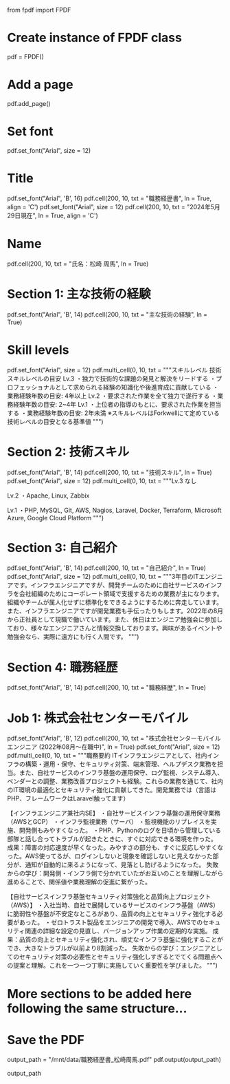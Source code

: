 from fpdf import FPDF

# Create instance of FPDF class
pdf = FPDF()

# Add a page
pdf.add_page()

# Set font
pdf.set_font("Arial", size = 12)

# Title
pdf.set_font("Arial", 'B', 16)
pdf.cell(200, 10, txt = "職務経歴書", ln = True, align = 'C')
pdf.set_font("Arial", size = 12)
pdf.cell(200, 10, txt = "2024年5月29日現在", ln = True, align = 'C')

# Name
pdf.cell(200, 10, txt = "氏名：松崎 周馬", ln = True)

# Section 1: 主な技術の経験
pdf.set_font("Arial", 'B', 14)
pdf.cell(200, 10, txt = "主な技術の経験", ln = True)

# Skill levels
pdf.set_font("Arial", size = 12)
pdf.multi_cell(0, 10, txt = """スキルレベル
技術スキルレベルの目安
Lv.3
・独力で技術的な課題の発見と解決をリードする
・プロフェッショナルとして求められる経験の知識化や後進育成に貢献している
・業務経験年数の目安: 4年以上
Lv.2
・要求された作業を全て独力で遂行する
・業務経験年数の目安: 2~4年
Lv.1
・上位者の指導のもとに、要求された作業を担当する
・業務経験年数の目安: 2年未満
※スキルレベルはForkwellにて定めている技術レベルの目安となる基準値
""")

# Section 2: 技術スキル
pdf.set_font("Arial", 'B', 14)
pdf.cell(200, 10, txt = "技術スキル", ln = True)
pdf.set_font("Arial", size = 12)
pdf.multi_cell(0, 10, txt = """Lv.3
なし

Lv.2
・Apache, Linux, Zabbix

Lv.1
・PHP, MySQL, Git, AWS, Nagios, Laravel, Docker, Terraform, Microsoft Azure, Google Cloud Platform
""")

# Section 3: 自己紹介
pdf.set_font("Arial", 'B', 14)
pdf.cell(200, 10, txt = "自己紹介", ln = True)
pdf.set_font("Arial", size = 12)
pdf.multi_cell(0, 10, txt = """3年目のITエンジニアです。インフラエンジニアですが、開発チームのために自社サービスのインフラを会社組織のためにコーポレート領域で支援するための業務が主になります。組織やチームが属人化せずに標準化をできるようにするために奔走しています。また、インフラエンジニアですが開発業務も手伝ったりもします。2022年の8月から正社員として現職で働いています。また、休日はエンジニア勉強会に参加しており、様々なエンジニアさんと情報交換しております。興味があるイベントや勉強会なら、実際に遠方にも行く人間です。
""")

# Section 4: 職務経歴
pdf.set_font("Arial", 'B', 14)
pdf.cell(200, 10, txt = "職務経歴", ln = True)

# Job 1: 株式会社センターモバイル
pdf.set_font("Arial", 'B', 12)
pdf.cell(200, 10, txt = "株式会社センターモバイル エンジニア (2022年08月〜在職中)", ln = True)
pdf.set_font("Arial", size = 12)
pdf.multi_cell(0, 10, txt = """職務要約
ITインフラエンジニアとして、社内インフラの構築・運用・保守、セキュリティ対策、端末管理、ヘルプデスク業務を担当。また、自社サービスのインフラ基盤の運用保守、ログ監視、システム導入、ベンダーとの調整、業務改善プロジェクトも経験。これらの業務を通じて、社内のIT環境の最適化とセキュリティ強化に貢献してきた。開発業務では（言語はPHP、フレームワークはLaravel触ってます）

【インフラエンジニア兼社内SE】
・自社サービスインフラ基盤の運用保守業務（AWSとGCP）
・インフラ監視業務（サーバ）
・監視機能のリプレイスを実施、開発側もみやすくなった。
・PHP、Pythonのログを日頃から管理している部隊と話し合ってトラブルが起きたときに、すぐに対応できる環境を作った。
成果：障害の対応速度が早くなった。みやすさの部分も、すぐに反応しやすくなった。AWS使ってるが、ログインしないと現象を確認しないと見えなかった部分が、通知が自動的に来るようになって、見落とし防げるようになった。
失敗からの学び：開発側・インフラ側で分かれていたがお互いのことを理解しながら進めることで、関係値や業務理解の促進に繋がった。

【自社サービスインフラ基盤セキュリティ対策強化と品質向上プロジェクト（AWS）】
・入社当時、自社で展開しているサービスのインフラ基盤（AWS）に脆弱性や基盤が不安定なところがあり、品質の向上とセキュリティ強化する必要があった。
・ゼロトラスト製品をエンジニアの開発で導入、AWSでのセキュリティ関連の詳細な設定の見直し、バージョンアップ作業の定期的な実施。
成果：品質の向上とセキュリティ強化され、頑丈なインフラ基盤に強化することができ、大きなトラブルが以前より8割減った。
失敗からの学び：エンジニアとしてのセキュリティ対策の必要性とセキュリティ強化しすぎるとでてくる問題点への提案と理解。これを一つ一つ丁寧に実施していく重要性を学びました。
""")

# More sections to be added here following the same structure...

# Save the PDF
output_path = "/mnt/data/職務経歴書_松崎周馬.pdf"
pdf.output(output_path)

output_path
